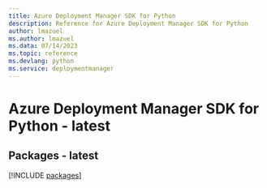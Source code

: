 ```yaml
---
title: Azure Deployment Manager SDK for Python
description: Reference for Azure Deployment Manager SDK for Python
author: lmazuel
ms.author: lmazuel
ms.data: 07/14/2023
ms.topic: reference
ms.devlang: python
ms.service: deploymentmanager
---
```

# Azure Deployment Manager SDK for Python - latest
## Packages - latest
[!INCLUDE [packages](deployment-manager-index.md)]